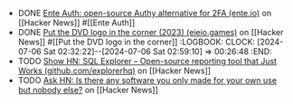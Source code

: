 - DONE [Ente Auth: open-source Authy alternative for 2FA (ente.io)](https://news.ycombinator.com/item?id=40883839) on [[Hacker News]] #[[Ente Auth]]
- DONE [Put the DVD logo in the corner (2023) (eieio.games)](https://news.ycombinator.com/item?id=40883277) on [[Hacker News]] #[[Put the DVD logo in the corner]]
  :LOGBOOK:
  CLOCK: [2024-07-06 Sat 02:32:22]--[2024-07-06 Sat 02:59:10] =>  00:26:48
  :END:
- TODO [Show HN: SQL Explorer – Open-source reporting tool that Just Works (github.com/explorerhq)](https://news.ycombinator.com/item?id=40857589) on [[Hacker News]]
- TODO [Ask HN: Is there any software you only made for your own use but nobody else?](https://news.ycombinator.com/item?id=40878765) on [[Hacker News]]